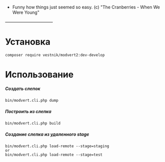 * Funny how things just seemed so easy. (c) "The Cranberries - When We Were Young"

———————————
# Установка
```
composer require vestnik/modvert2:dev-develop
```
# Использование
##### Создать слепок
```
bin/modvert.cli.php dump
```

##### Построить из слепка
```
bin/modvert.cli.php build
```

##### Создание слепка из удаленного stage
```
bin/modvert.cli.php load-remote --stage=staging
or
bin/modvert.cli.php load-remote --stage=test
```
